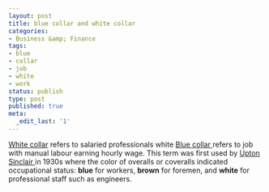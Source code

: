 ```yaml
---
layout: post
title: blue collar and white collar
categories:
- Business &amp; Finance
tags:
- blue
- collar
- job
- white
- work
status: publish
type: post
published: true
meta:
  _edit_last: '1'
---
```

[White collar](http://en.wikipedia.org/wiki/White-collar_worker) refers to salaried professionals white [Blue collar ](http://en.wikipedia.org/wiki/Blue-collar_worker)refers to job with manual labour earning hourly wage. This term was first used by [Upton Sinclair ](http://en.wikipedia.org/wiki/Upton_Sinclair)in 1930s where the color of overalls or coveralls indicated occupational status: **blue** for workers, **brown** for foremen, and **white** for professional staff such as engineers.
